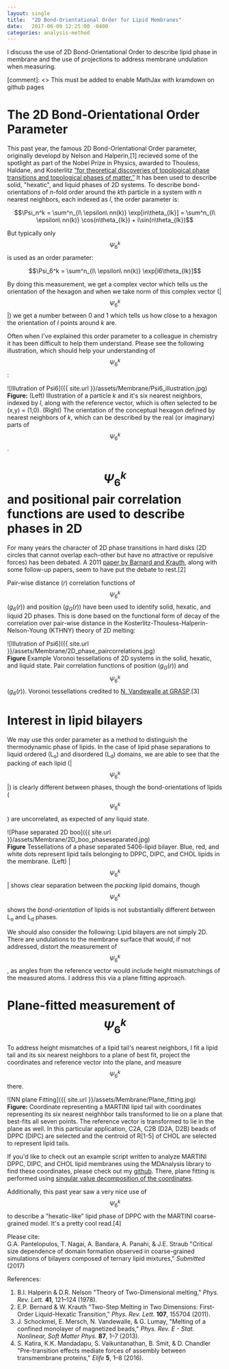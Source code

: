 ```yaml
---
layout: single
title:  "2D Bond-Orientational Order for Lipid Membranes"
date:   2017-06-09 12:25:00 -0400
categories: analysis-method
---
```


I discuss the use of 2D Bond-Orientational Order to describe lipid phase in membrane and the use of projections to address membrane undulation when measuring.

[comment]: <> This must be added to enable MathJax with kramdown on github pages
<script type="text/javascript" async
  src="https://cdn.mathjax.org/mathjax/latest/MathJax.js?config=TeX-MML-AM_CHTML">
</script>

# The 2D Bond-Orientational Order Parameter

This past year, the famous 2D Bond-Orientational Order parameter, originally developd by Nelson and Halperin,[1] recieved some of the spotlight as part of the Nobel Prize in Physics, awarded to Thouless, Haldane, and Kosterlitz [”for theoretical discoveries of topological phase transitions and topological phases of matter.”](https://www.nobelprize.org/nobel_prizes/physics/laureates/2016/press.html) It has been used to describe solid, "hexatic", and liquid phases of 2D systems. To describe bond-orientations of *n*-fold order around the *k*th particle in a system with *n* nearest neighbors, each indexed as *l*, the order parameter is:

$$\Psi_n^k = \sum^n_{l\ \epsilon\ nn(k)} \exp[in\theta_{lk}] = \sum^n_{l\ \epsilon\ nn(k)} \cos(n\theta_{lk}) + i\sin(n\theta_{lk})$$

But typically only $$\Psi_6^k$$ is used as an order parameter:

$$\Psi_6^k = \sum^n_{l\ \epsilon\ nn(k)} \exp[i6\theta_{lk}]$$

By doing this measurement, we get a complex vector which tells us the orientation of the hexagon and when we take norm of this complex vector (\|$$\Psi_6^k$$\|) we get a number between 0 and 1 which tells us how close to a hexagon the orientation of *l* points around *k* are.

Often when I've explained this order parameter to a colleague in chemistry it has been difficult to help them understand. Please see the following illustration, which should help your understanding of $$\Psi_6^k$$:

![Illutration of Psi6]({{ site.url }}/assets/Membrane/Psi6_illustration.jpg)  
**Figure:** (Left) Illustration of a particle *k* and it's six nearest neighbors, indexed by *l*, along with the reference vector, which is often selected to be (x,y) = (1,0). (Right) The orientation of the conceptual hexagon defined by nearest neighbors of *k*, which can be described by the real (or imaginary) parts of $$\Psi_6^k$$.

# $$\Psi_6^k$$ and positional pair correlation functions are used to describe phases in 2D

For many years the character of 2D phase transitions in hard disks (2D circles that cannot overlap each-other but have no attractive or repulsive forces) has been debated. A 2011 [paper by Barnard and Krauth](http://www.lps.ens.fr/~krauth/index.php/Bernard_Krauth_2011), along with some follow-up papers, seem to have put the debate to rest.[2]

Pair-wise distance (*r*) correlation functions of $$\Psi_6^k$$ (*g<sub>6</sub>*(*r*)) and position (*g<sub>G</sub>*(*r*)) have been used to identify solid, hexatic, and liquid 2D phases. This is done based on the functional form of decay of the correlation over pair-wise distance in the Kosterlitz-Thouless-Halperin-Nelson-Young (KTHNY) theory of 2D melting:

![Illutration of Psi6]({{ site.url }}/assets/Membrane/2D_phase_paircorrelations.jpg)  
**Figure** Example Voronoi tessellations of 2D systems in the solid, hexatic, and liquid state. Pair correlation functions of position (*g<sub>G</sub>*(*r*)) and $$\Psi_6^k$$ (*g<sub>6</sub>*(*r*)). Voronoi tessellations credited to [N. Vandewalle at GRASP](https://grasp-lab.org/2013/06/18/hexatic/).[3]

# Interest in lipid bilayers

We may use this order parameter as a method to distinguish the thermodynamic phase of lipids. In the case of lipid phase separations to liquid ordered (L<sub>o</sub>) and disordered (L<sub>d</sub>) domains, we are able to see that the packing of each lipid (\|$$\Psi_6^k$$\|) is clearly different between phases, though the bond-orientations of lipids ($$\Psi_6^k$$) are uncorrelated, as expected of any liquid state.

![Phase separated 2D boo]({{ site.url }}/assets/Membrane/2D_boo_phaseseparated.jpg)  
**Figure** Tessellations of a phase separated 5406-lipid bilayer. Blue, red, and white dots represent lipid tails belonging to DPPC, DIPC, and CHOL lipids in the membrane. (Left) \|$$\Psi_6^k$$\| shows clear separation between the *packing* lipid domains, though $$\Psi_6^k$$ shows the *bond-orientation* of lipids is not substantially different between L<sub>o</sub> and L<sub>d</sub> phases.

We should also consider the following: Lipid bilayers are not simply 2D. There are undulations to the membrane surface that would, if not addressed, distort the measurement of $$\Psi_6^k$$, as angles from the reference vector would include height mismatchings of the measured atoms. I address this via a plane fitting approach.

# Plane-fitted measurement of $$\Psi_6^k$$

To address height mismatches of a lipid tail's nearest neighbors, I fit a lipid tail and its six nearest neighbors to a plane of best fit, project the coordinates and reference vector into the plane, and measure $$\Psi_6^k$$ there.

![NN plane Fitting]({{ site.url }}/assets/Membrane/Plane_fitting.jpg)  
**Figure:** Coordinate representing a MARTINI lipid tail with coordinates representing its six nearest neighhbor tails transformed to lie on a plane that best-fits all seven points. The reference vector is transformed to lie in the plane as well. In this particular application, C2A, C2B (D2A, D2B) beads of DPPC (DIPC) are selected and the centroid of R[1-5] of CHOL are selected to represent lipid tails.

If you'd like to check out an example script written to analyze MARTINI DPPC, DIPC, and CHOL lipid membranes using the MDAnalysis library to find these coordinates, please check out my [github](https://github.com/gpantel/MD_methods-and-analysis/blob/master/membrane_analysis/psi6_MARTINI_tail_example.py). There, plane fitting is performed using [singular value decomposition of the coordinates](https://www.ltu.se/cms_fs/1.51590!/svd-fitting.pdf).

Additionally, this past year saw a very nice use of $$\Psi_6^k$$ to describe a "hexatic-like" lipid phase of DPPC with the MARTINI coarse-grained model. It's a pretty cool read.[4]

Please cite:  
G.A. Pantelopulos, T. Nagai, A. Bandara, A. Panahi, & J.E. Straub "Critical size dependence of domain formation observed in coarse-grained simulations of bilayers composed of ternary lipid mixtures," *Submitted* (2017)

References:
1. B.I. Halperin & D.R. Nelson "Theory of Two-Dimensional melting," *Phys. Rev. Lett.* **41**, 121–124 (1978). 
2. E.P. Bernard & W. Krauth "Two-Step Melting in Two Dimensions: First-Order Liquid-Hexatic Transition," *Phys. Rev. Lett.* **107**, 155704 (2011).
3. J. Schockmel, E. Mersch, N. Vandewalle, & G. Lumay, "Melting of a confined monolayer of magnetized beads," *Phys. Rev. E - Stat. Nonlinear, Soft Matter Phys.* **87**, 1–7 (2013).
4. S. Katira,  K.K. Mandadapu, S. Vaikuntanathan, B. Smit, & D. Chandler "Pre-transition effects mediate forces of assembly between transmembrane proteins," *Elife* **5**, 1–8 (2016).
